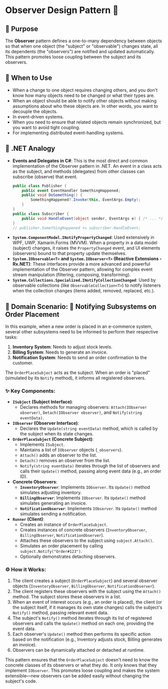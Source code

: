 ﻿# Observer Design Pattern 👀

## 📜 Purpose
The **Observer** pattern defines a one-to-many dependency between objects so that when one object (the "subject" or "observable") changes state, all its dependents (the "observers") are notified and updated automatically. This pattern promotes loose coupling between the subject and its observers.

## 🤔 When to Use
*   When a change to one object requires changing others, and you don't know how many objects need to be changed or what their types are.
*   When an object should be able to notify other objects without making assumptions about who these objects are. In other words, you want to decouple the objects.
*   In event-driven systems.
*   When you need to ensure that related objects remain synchronized, but you want to avoid tight coupling.
*   For implementing distributed event-handling systems.

## 🌟 .NET Analogy
*   **Events and Delegates in C#**: This is the most direct and common implementation of the Observer pattern in .NET. An event in a class acts as the subject, and methods (delegates) from other classes can subscribe (observe) that event.
    ```csharp
    public class Publisher {
        public event EventHandler SomethingHappened;
        public void DoSomething() {
            SomethingHappened?.Invoke(this, EventArgs.Empty);
        }
    }
    public class Subscriber {
        public void HandleEvent(object sender, EventArgs e) { /* ... */ }
    }
    // publisher.SomethingHappened += subscriber.HandleEvent;
    ```
*   **`System.ComponentModel.INotifyPropertyChanged`**: Used extensively in WPF, UWP, Xamarin.Forms (MVVM). When a property in a data model (subject) changes, it raises the `PropertyChanged` event, and UI elements (observers) bound to that property update themselves.
*   **`System.IObservable<T>` and `System.IObserver<T>` (Reactive Extensions - Rx.NET)**: These interfaces provide a more advanced and powerful implementation of the Observer pattern, allowing for complex event stream manipulation (filtering, composing, transforming).
*   **`System.Collections.Specialized.INotifyCollectionChanged`**: Used by observable collections (like `ObservableCollection<T>`) to notify listeners when the collection changes (items added, removed, replaced, etc.).

## 🚀 Domain Scenario: 🛒 Notifying Subsystems on Order Placement
In this example, when a new order is placed in an e-commerce system, several other subsystems need to be informed to perform their respective tasks:
1.  **Inventory System**: Needs to adjust stock levels.
2.  **Billing System**: Needs to generate an invoice.
3.  **Notification System**: Needs to send an order confirmation to the customer.

The `OrderPlaceSubject` acts as the subject. When an order is "placed" (simulated by its `Notify` method), it informs all registered observers.

### ✨ Key Components:
*   **`ISubject` (Subject Interface)**:
    *   Declares methods for managing observers: `Attach(IObserver observer)`, `Detach(IObserver observer)`, and `Notify(string eventData)`.
*   **`IObserver` (Observer Interface)**:
    *   Declares the `Update(string eventData)` method, which is called by the subject when its state changes.
*   **`OrderPlaceSubject` (Concrete Subject)**:
    *   Implements `ISubject`.
    *   Maintains a list of `IObserver` objects (`_observers`).
    *   `Attach()` adds an observer to the list.
    *   `Detach()` removes an observer from the list.
    *   `Notify(string eventData)` iterates through the list of observers and calls their `Update()` method, passing along event data (e.g., an order ID).
*   **Concrete Observers**:
    *   **`InventoryObserver`**: Implements `IObserver`. Its `Update()` method simulates adjusting inventory.
    *   **`BillingObserver`**: Implements `IObserver`. Its `Update()` method simulates generating an invoice.
    *   **`NotificationObserver`**: Implements `IObserver`. Its `Update()` method simulates sending a notification.
*   **`Runner` (Client)**:
    *   Creates an instance of `OrderPlaceSubject`.
    *   Creates instances of concrete observers (`InventoryObserver`, `BillingObserver`, `NotificationObserver`).
    *   Attaches these observers to the subject using `subject.Attach()`.
    *   Simulates an order placement by calling `subject.Notify("Order#123")`.
    *   Optionally demonstrates detaching observers.

### ⚙️ How it Works:
1.  The client creates a subject (`OrderPlaceSubject`) and several observer objects (`InventoryObserver`, `BillingObserver`, `NotificationObserver`).
2.  The client registers these observers with the subject using the `Attach()` method. The subject stores these observers in a list.
3.  When an event of interest occurs (e.g., an order is placed), the client (or the subject itself, if it manages its own state changes) calls the subject's `Notify()` method, passing relevant event data.
4.  The subject's `Notify()` method iterates through its list of registered observers and calls the `Update()` method on each one, providing the event data.
5.  Each observer's `Update()` method then performs its specific action based on the notification (e.g., Inventory adjusts stock, Billing generates an invoice).
6.  Observers can be dynamically attached or detached at runtime.

This pattern ensures that the `OrderPlaceSubject` doesn't need to know the concrete classes of its observers or what they do. It only knows that they implement `IObserver`. This promotes loose coupling and makes the system extensible—new observers can be added easily without changing the subject's code.
